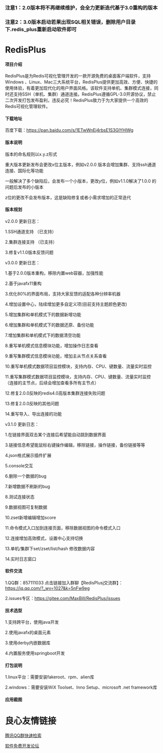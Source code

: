 ### 注意1：2.0版本将不再继续维护，会全力更新迭代基于3.0重构的版本

### 注意2：3.0版本启动若果出现SQL相关错误，删除用户目录下.redis_plus重新启动软件即可

# RedisPlus

#### 项目介绍

RedisPlus是为Redis可视化管理开发的一款开源免费的桌面客户端软件，支持Windows 、Linux、Mac三大系统平台，RedisPlus提供更加高效、方便、快捷的使用体验，有着更加现代化的用户界面风格。该软件支持单机、集群模式连接，同时还支持SSH（单机、集群）通道连接。RedisPlus遵循GPL-3.0开源协议，禁止二次开发打包发布盈利，违反必究！RedisPlus致力于为大家提供一个高效的Redis可视化管理软件。

#### 下载地址

百度下载：https://pan.baidu.com/s/1ETwWnEj4rbsE1S3GlYHlWg


#### 版本说明

版本的命名规则以x.y.z形式

重大版本更新发布会更改x位主版本，例如v2.0.0 版本会增加集群、支持ssh通道连接、国际化等功能

一般解决了多个缺陷后，会发布一个小版本，更改y位，例如v1.1.0解决了1.0.0 的问题后发布的小版本

z位的更改不会发布版本，这是缺陷修复或者小需求增加的正常迭代


#### 版本规划

v2.0.0 更新日志：

1.SSH通道支持 （已支持）

2.集群连接支持 （已支持）

3.修复v1.1.0版本反馈问题


v3.0.0 更新日志：

 1.基于2.0.0版本重构，移除内置web容器，加强性能 

 2.基于javafx11重构 

 3.优化80%的界面布局，支持大家反馈的适配各种分辨率机器 

 4.增加设置中心，陆续增加更多自定义项(目前支持主题颜色更改) 

 5.增加集群和单机模式下的数据新增功能 

 6.增加集群和单机模式下的数据还原、备份功能 

 7.增加集群和单机模式下的数据清空功能 

 8.重写单机模式信息模块功能，增加操作日志查看 

 9.重写集群模式信息模块功能，增加主从节点关系查看 

 10.重写单机模式数据项目监控模块，支持内存、CPU、键数量、流量实时监控 

 11.重写集群模式数据项目监控模块，支持内存、CPU、键数量、流量实时监控（连接的主节点，后续会增加查看多所有主节点） 

 12.修复2.0.0反映的redis4.0高版本集群连接失败问题 

 13.修复2.0.0反映的其他问题 

 14.重写导入、导出连接的功能 


v3.1.0 更新日志：

 1.在链接界面双击某个连接后希望能自动跳到数据界面 

 3.链接信息希望能鼠标右键操作编辑，移除链接，操作链接，备份链接等等 

 4.json格式展示插件扩展 

 5.console交互 

 6.删除一个数据的bug 

 7.新增数据不刷新的bug 

 8.测试连接状态 

 9.数据视图可复制数据 

 10.zset新增编辑增加score 

 11.命令模式入口加到连接页面，移除数据视图的命令模式入口 

 12.连接增加高效模式，设置中心支持切换 

 13.单机/集群下set/zset/list/hash 修改数据内容 

 14.实时日志窗口 


#### 软件交流

1.QQ群：857111033  点击链接加入群聊【RedisPlusj交流群】：https://jq.qq.com/?_wv=1027&k=5nFw9eg

2.issues专区：https://gitee.com/MaxBill/RedisPlus/issues
 

#### 技术选型

1.支持跨平台，使用java开发

2.使用javafx的桌面元素

3.使用derby内嵌数据库

4.内置服务使用springboot开发


#### 打包说明

1.linux平台：需要安装fakeroot、rpm、alien库

2.windows：需要安装WiX Toolset、Inno Setup、microsoft .net framework库

#### 应用截图

   

   

   

   

   

   

   

   

   

   

   

   

 # 良心友情链接

[腾讯QQ群快速检索](http://u.720life.cn/s/8cf73f7c)

[软件免费开发论坛](http://u.720life.cn/s/bbb01dc0)